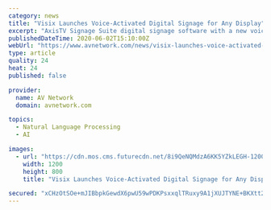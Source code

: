 ```yaml
---
category: news
title: "Visix Launches Voice-Activated Digital Signage for Any Display"
excerpt: "AxisTV Signage Suite digital signage software with a new voice recognizer widget that turns any screen into a hands-free interactive sign. The What Else: AxisTV Signage Suite users can drag and drop the new voice recognizer widget (VRW) onto any layout,"
publishedDateTime: 2020-06-02T15:10:00Z
webUrl: "https://www.avnetwork.com/news/visix-launches-voice-activated-digital-signage-for-any-display"
type: article
quality: 24
heat: 24
published: false

provider:
  name: AV Network
  domain: avnetwork.com

topics:
  - Natural Language Processing
  - AI

images:
  - url: "https://cdn.mos.cms.futurecdn.net/8i9QeNQMdzA6KK5YZkLEGH-1200-80.jpg"
    width: 1200
    height: 800
    title: "Visix Launches Voice-Activated Digital Signage for Any Display"

secured: "xCHzOtSOe+mJIBbpkGewdX6pwU59wPDKPsxxqlTRuxy9A1jXUJTYNE+BKXtt2LLN3lfoBA6akGp8RjqhbsW8HZo15txVyONR8Ptvf/9CRnJk5+7i5gr2+UWbfkBfhyX2LcpuSFaVRyojawk+/kbS95ZsG38Dh0g6PBDNAHyXr9cZXOkhNl4PFfyXj5YS53+INkbM8IPWwGJD1ymp7pf9a8Ens//6a1A3spv1kBEBCZ3bL5pAHvLRFgLwNSoMWU2VuXbEGhSw/jOy+fw9umZcgbLNPzJRjkkyn2hRyrCLNLxBITUz5B7Pqp+9mWZ4lA9+mD3g85Ak3d/nHUG9SlT8KW7jkUeS13qt10NFJ1WzsZwrtB9MB01RpDVvygE+K+jlVcAcOyr7bbjc8OeQGivpQa24Rn2phbZRfbMphGGhAe6lyWVibVwxNXaQe0fKUCtMsS0ja673i8l0ipxZx2DQ/KAJ3ahqKJboGz1iw36sGbM=;chySSWs0YdVrbf+Qrveexg=="
---
```



